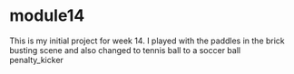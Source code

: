 # module14
This is my initial project for week 14.
I played with the paddles in the brick busting scene and
also changed to tennis ball to a soccer ball penalty_kicker
